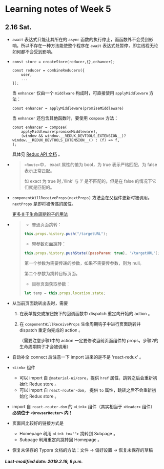 # Learning notes of Week 5

## 2.16 Sat.

+ `await` 表达式只能让其所在的 `async` 函数的执行停止，而函数外不会受到影响。所以不存在一种方法能使整个程序在 `await` 表达式处暂停，即主线程无论如何都不会受到影响。

+ ```react
  const store = createStore(reducer,{},enhancer);
  ```

  ```react
  const reducer = combineReducers({
      user,
      ...
  });
  ```

  当 `enhancer` 仅由一个 `middlware` 构成时，可直接使用 `applyMiddleware` 方法：

  ```react
  const enhancer = applyMiddleware(promiseMiddleware)
  ```

  当 `enhancer` 还包含其他函数时，要使用 `compose` 方法：

  ```react
  const enhancer = compose(
      applyMiddleware(promiseMiddleware),
      (window && window.__REDUX_DEVTOOLS_EXTENSION__)? window.__REDUX_DEVTOOLS_EXTENSION__() : (f) => f,
  );
  ```

  具体见 [Redux API 文档](http://cn.redux.js.org/docs/api/) 。

+ >`<Route>`中， exact 属性的值为 bool，为 true 表示严格匹配，为 false 表示正常匹配。
  >
  >如 exact 为 true 时，’/link’ 与 ’/’ 是不匹配的，但是在 false 的情况下它们就是匹配的。

+ `componentWillReceiveProps(nextProps)` 方法会在父组件更新时被调用，`nextProps` 是即将被传递的属性。

  [更多关于生命周期钩子的用法](https://blog.csdn.net/wangchenggggdn/article/details/79759171)

+ >+ 普通页面跳转：
  >
  >  ```js
  >  this.props.history.push("/targetURL");
  >  ```
  >
  >+ 带参数页面跳转：
  >
  >  ```js
  >  this.props.history.pushState({passParam: true}, "/targetURL");
  >  ```
  >
  >  第一个参数为需要传递的参数，如果不需要传参数，则为 null。
  >
  >  第二个参数为跳转目标页面。
  >
  >+ 目标页面获取参数：
  >
  >  ```js
  >  let temp = this.props.location.state;
  >  ```

+ 从当前页面跳转出去时，需要 

  1. 在表单提交或按钮按下的回调函数中 dispatch 重定向开始的 action 。

  2. 在 `componentWillReceiveProps` 生命周期钩子中进行页面跳转并 dispatch 重定向完成的 action 。

     （需要注意步骤1中的 action 一定要修改当前页面组件的 props，步骤2的生命周期钩子才会被调用）

+ 自动补全 connect 后注意一下 import 进来的是不是 'react-redux' 。
+ `<Link>` 组件

  + 可以 import 自 `@material-ui/core`，提供 `href` 属性，跳转之后会重新初始化 Redux store 。
  + 可以 import 自 `react-router-dom`， 提供 `to` 属性，跳转之后不会重新初始化 Redux store 。
+ import 自 `react-router-dom` 的 `<Link>` 组件（其实相当于 `<Header>` 组件）**必须位于 `<BrowserRouter>` 内！**

+ 页面间比较好的链接方式是

  + Homepage 利用 `<Link to="">` 跳转到 Subpage 。
  + Subpage 利用重定向跳转回 Homepage 。

+ 恢复未保存的 Typora 文档的方法：文件 -> 偏好设置 -> 恢复未保存的草稿


##### Last-modified date: 2019.2.16, 9 p.m.



